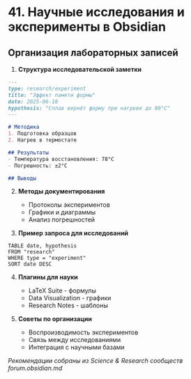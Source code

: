 # 41. Научные исследования и эксперименты в Obsidian

## Организация лабораторных записей

1. **Структура исследовательской заметки**
```markdown
---
type: research/experiment
title: "Эффект памяти формы"
date: 2025-06-18
hypothesis: "Сплав вернёт форму при нагреве до 80°C"
---

# Методика
1. Подготовка образцов
2. Нагрев в термостате

## Результаты
- Температура восстановления: 78°C
- Погрешность: ±2°C

## Выводы
```

2. **Методы документирования**
   - Протоколы экспериментов
   - Графики и диаграммы
   - Анализ погрешностей

3. **Пример запроса для исследований**
```dataview
TABLE date, hypothesis
FROM "research"
WHERE type = "experiment"
SORT date DESC
```

4. **Плагины для науки**
   - LaTeX Suite - формулы
   - Data Visualization - графики
   - Research Notes - шаблоны

5. **Советы по организации**
   - Воспроизводимость экспериментов
   - Связь между исследованиями
   - Интеграция с научными базами

*Рекомендации собраны из Science & Research сообществ forum.obsidian.md*